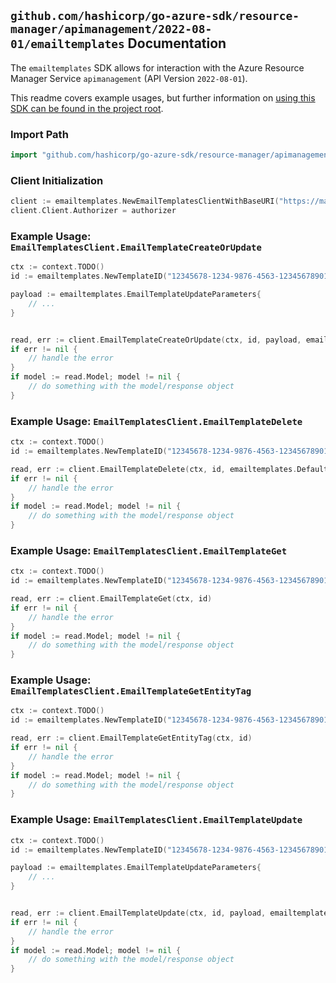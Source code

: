 
## `github.com/hashicorp/go-azure-sdk/resource-manager/apimanagement/2022-08-01/emailtemplates` Documentation

The `emailtemplates` SDK allows for interaction with the Azure Resource Manager Service `apimanagement` (API Version `2022-08-01`).

This readme covers example usages, but further information on [using this SDK can be found in the project root](https://github.com/hashicorp/go-azure-sdk/tree/main/docs).

### Import Path

```go
import "github.com/hashicorp/go-azure-sdk/resource-manager/apimanagement/2022-08-01/emailtemplates"
```


### Client Initialization

```go
client := emailtemplates.NewEmailTemplatesClientWithBaseURI("https://management.azure.com")
client.Client.Authorizer = authorizer
```


### Example Usage: `EmailTemplatesClient.EmailTemplateCreateOrUpdate`

```go
ctx := context.TODO()
id := emailtemplates.NewTemplateID("12345678-1234-9876-4563-123456789012", "example-resource-group", "serviceValue", "accountClosedDeveloper")

payload := emailtemplates.EmailTemplateUpdateParameters{
	// ...
}


read, err := client.EmailTemplateCreateOrUpdate(ctx, id, payload, emailtemplates.DefaultEmailTemplateCreateOrUpdateOperationOptions())
if err != nil {
	// handle the error
}
if model := read.Model; model != nil {
	// do something with the model/response object
}
```


### Example Usage: `EmailTemplatesClient.EmailTemplateDelete`

```go
ctx := context.TODO()
id := emailtemplates.NewTemplateID("12345678-1234-9876-4563-123456789012", "example-resource-group", "serviceValue", "accountClosedDeveloper")

read, err := client.EmailTemplateDelete(ctx, id, emailtemplates.DefaultEmailTemplateDeleteOperationOptions())
if err != nil {
	// handle the error
}
if model := read.Model; model != nil {
	// do something with the model/response object
}
```


### Example Usage: `EmailTemplatesClient.EmailTemplateGet`

```go
ctx := context.TODO()
id := emailtemplates.NewTemplateID("12345678-1234-9876-4563-123456789012", "example-resource-group", "serviceValue", "accountClosedDeveloper")

read, err := client.EmailTemplateGet(ctx, id)
if err != nil {
	// handle the error
}
if model := read.Model; model != nil {
	// do something with the model/response object
}
```


### Example Usage: `EmailTemplatesClient.EmailTemplateGetEntityTag`

```go
ctx := context.TODO()
id := emailtemplates.NewTemplateID("12345678-1234-9876-4563-123456789012", "example-resource-group", "serviceValue", "accountClosedDeveloper")

read, err := client.EmailTemplateGetEntityTag(ctx, id)
if err != nil {
	// handle the error
}
if model := read.Model; model != nil {
	// do something with the model/response object
}
```


### Example Usage: `EmailTemplatesClient.EmailTemplateUpdate`

```go
ctx := context.TODO()
id := emailtemplates.NewTemplateID("12345678-1234-9876-4563-123456789012", "example-resource-group", "serviceValue", "accountClosedDeveloper")

payload := emailtemplates.EmailTemplateUpdateParameters{
	// ...
}


read, err := client.EmailTemplateUpdate(ctx, id, payload, emailtemplates.DefaultEmailTemplateUpdateOperationOptions())
if err != nil {
	// handle the error
}
if model := read.Model; model != nil {
	// do something with the model/response object
}
```
